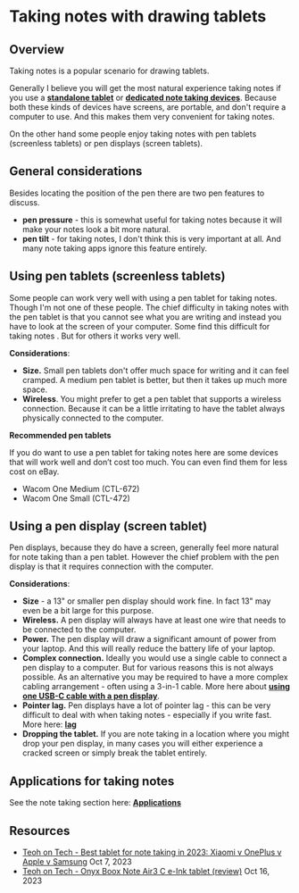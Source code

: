 # Taking notes with drawing tablets

## Overview

Taking notes is a popular scenario for drawing tablets.

Generally I believe you will get the most natural experience taking notes if you use a [**standalone tablet**](../../recommendations/standalone-drawing-tablet-recommendations.md) or [**dedicated note taking devices**](../../recommendations/dedicated-note-taking-devices.md). Because both these kinds of devices have screens, are portable, and don't require a computer to use. And this makes them very convenient for taking notes.

On the other hand some people enjoy taking notes with pen tablets (screenless tablets) or pen displays (screen tablets).&#x20;

## General considerations

Besides locating the position of the pen there are two pen features to discuss.

* **pen pressure** - this is somewhat useful for taking notes because it will make your notes look a bit more natural.
* **pen tilt** - for taking notes, I don't think this is very important at all. And many note taking apps ignore this feature entirely.

## Using pen tablets (screenless tablets)&#x20;

Some people can work very well with using a pen tablet for taking notes. Though I'm not one of these people. The chief difficulty in taking notes with the pen tablet is that you cannot see what you are writing and instead you have to look at the screen of your computer. Some find this difficult for taking notes . But for others it works very well.

**Considerations**:

* **Size.** Small pen tablets don't offer much space for writing and it can feel cramped. A medium pen tablet is better, but then it takes up much more space.
* **Wireless**. You might prefer to get a pen tablet that supports a wireless connection. Because it can be a little irritating to have the tablet always physically connected to the computer.

**Recommended pen tablets**

If you do want to use a pen tablet for taking notes here are some devices that will work well and don’t cost too much. You can even find them for less cost on eBay.

* Wacom One Medium (CTL-672)
* Wacom One Small (CTL-472)

## Using a pen display (screen tablet)

Pen displays, because they do have a screen, generally feel more natural for note taking than a pen tablet. However the chief problem with the pen display is that it requires connection with the computer.

**Considerations**:

* **Size** - a 13" or smaller pen display should work fine. In fact 13" may even be a bit large for this purpose.
* **Wireless.** A pen display will always have at least one wire that needs to be connected to the computer.
* **Power.** The pen display will draw a significant amount of power from your laptop. And this will really reduce the battery life of your laptop.
* **Complex connection.** Ideally you would use a single cable to connect a pen display to a computer. But for various reasons this is not always possible. As an alternative you may be required to have a more complex cabling arrangement - often using a 3-in-1 cable. More here about [**using one USB-C cable with a pen display**](../../guides/connections-and-cabling/connecting-a-pen-display-with-one-usb-c-cable.md).&#x20;
* **Pointer lag.** Pen displays have a lot of pointer lag - this can be very difficult to deal with when taking notes - especially if you write fast. More here: [**lag**](../../core-features/lag.md) &#x20;
* **Dropping the tablet.** If you are note taking in a location where you might drop your pen display, in many cases you will either experience a cracked screen or simply break the tablet entirely. &#x20;

## Applications for taking notes

See the note taking section here: [**Applications**](taking-notes-with-drawing-tablets.md#applications)&#x20;

## Resources

* [Teoh on Tech - Best tablet for note taking in 2023: Xiaomi v OnePlus v Apple v Samsung](https://www.youtube.com/watch?v=ywnQpqv9AHQ) Oct 7, 2023
* [Teoh on Tech - Onyx Boox Note Air3 C e-Ink tablet (review)](https://www.youtube.com/watch?v=7WHAGFYjhT8) Oct 16, 2023

